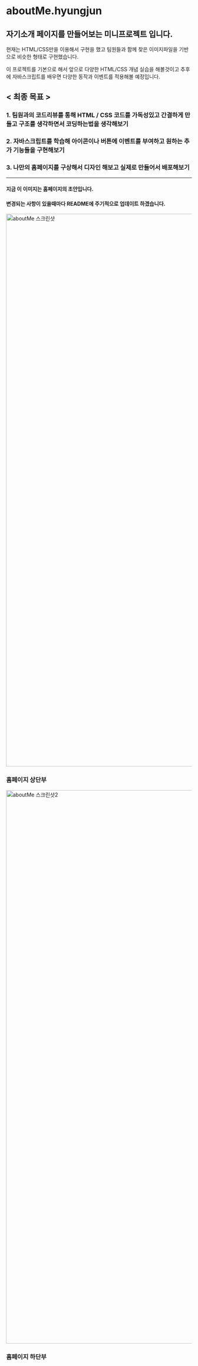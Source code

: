 # aboutMe.hyungjun

## 자기소개 페이지를 만들어보는 미니프로젝트 입니다.
현재는 HTML/CSS만을 이용해서 구현을 했고 팀원들과 함께 찾은 이미지파일을 기반으로 비슷한 형태로 구현했습니다. 

이 프로젝트를 기본으로 해서 앞으로 다양한 HTML/CSS 개념 실습을 해볼것이고 추후에 자바스크립트를 배우면 다양한 동작과 이벤트를 적용해볼 예정입니다.

## < 최종 목표 >

### 1. 팀원과의 코드리뷰를 통해 HTML / CSS 코드를 가독성있고 간결하게 만들고 구조를 생각하면서 코딩하는법을 생각해보기


### 2. 자바스크립트를 학습해 아이콘이나 버튼에 이벤트를 부여하고 원하는 추가 기능들을 구현해보기


### 3. 나만의 홈페이지를 구상해서 디자인 해보고 실제로 만들어서 배포해보기



--------------------------------

#### 지금 이 이미지는 홈페이지의 초안입니다.

#### 변경되는 사항이 있을때마다 README에 주기적으로 업데이트 하겠습니다.

<img width="1500" alt="aboutMe 스크린샷" src="https://github.com/JAVA-ggwak-java/aboutMe.hyungjun/assets/131167225/590f1ad8-e370-41f5-9e47-2dbd13d7f47c">

### 홈페이지 상단부


<img width="1502" alt="aboutMe 스크린샷2" src="https://github.com/JAVA-ggwak-java/aboutMe.hyungjun/assets/131167225/57c4aa9b-327f-432c-afa2-553d7cb7c9b4">

### 홈페이지 하단부


